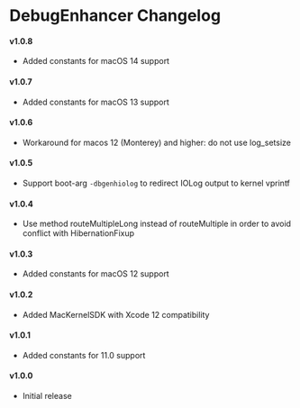 DebugEnhancer Changelog
============================
#### v1.0.8
- Added constants for macOS 14 support

#### v1.0.7
- Added constants for macOS 13 support

#### v1.0.6
- Workaround for macos 12 (Monterey) and higher: do not use log_setsize

#### v1.0.5
- Support boot-arg `-dbgenhiolog` to redirect IOLog output to kernel vprintf

#### v1.0.4
- Use method routeMultipleLong instead of routeMultiple in order to avoid conflict with HibernationFixup

#### v1.0.3
- Added constants for macOS 12 support

#### v1.0.2
- Added MacKernelSDK with Xcode 12 compatibility

#### v1.0.1
- Added constants for 11.0 support

#### v1.0.0
- Initial release
